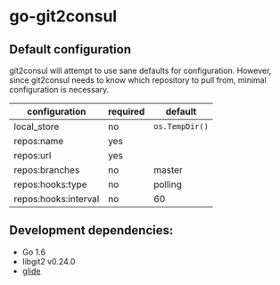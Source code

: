 # go-git2consul

## Default configuration

git2consul will attempt to use sane defaults for configuration. However, since git2consul needs to know which repository to pull from, minimal configuration is necessary.

| configuration        | required | default        |
|----------------------|----------|----------------|
| local_store          | no       | `os.TempDir()` |
| repos:name           | yes      |                |
| repos:url            | yes      |                |
| repos:branches       | no       | master         |
| repos:hooks:type     | no       | polling        |
| repos:hooks:interval | no       | 60             |

## Development dependencies:
* Go 1.6
* libgit2 v0.24.0
* [glide](https://github.com/Masterminds/glide)

